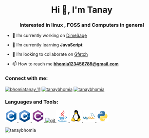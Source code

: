 <h1 align="center">Hi 🚀, I'm Tanay</h1>
<h3 align="center">Interested in linux , FOSS and Computers in general</h3>

- 🔭 I’m currently working on [DimeSage](https://github.com/tanaybhomia/FinSmart.Ai)

- 🌱 I’m currently learning **JavaScript**

- 👯 I’m looking to collaborate on [Gfetch](https://github.com/tanaybhomia/GFetch)

- 📫 How to reach me **bhomia123456789@gmail.com**

<h3 align="left">Connect with me:</h3>
<p align="left">
<a href="https://twitter.com/bhomiatanay_11" target="blank"><img align="center" src="https://raw.githubusercontent.com/rahuldkjain/github-profile-readme-generator/master/src/images/icons/Social/twitter.svg" alt="bhomiatanay_11" height="30" width="40" /></a>
<a href="https://instagram.com/tanaybhomia" target="blank"><img align="center" src="https://raw.githubusercontent.com/rahuldkjain/github-profile-readme-generator/master/src/images/icons/Social/instagram.svg" alt="tanaybhomia" height="30" width="40" /></a>
<a href="https://www.codechef.com/users/tanaybhomia" target="blank"><img align="center" src="https://cdn.jsdelivr.net/npm/simple-icons@3.1.0/icons/codechef.svg" alt="tanaybhomia" height="30" width="40" /></a>
</p>

<h3 align="left">Languages and Tools:</h3>
<p align="left"> <a href="https://www.cprogramming.com/" target="_blank" rel="noreferrer"> <img src="https://raw.githubusercontent.com/devicons/devicon/master/icons/c/c-original.svg" alt="c" width="40" height="40"/> </a> <a href="https://www.w3schools.com/cpp/" target="_blank" rel="noreferrer"> <img src="https://raw.githubusercontent.com/devicons/devicon/master/icons/cplusplus/cplusplus-original.svg" alt="cplusplus" width="40" height="40"/> </a> <a href="https://www.w3schools.com/cs/" target="_blank" rel="noreferrer"> <img src="https://raw.githubusercontent.com/devicons/devicon/master/icons/csharp/csharp-original.svg" alt="csharp" width="40" height="40"/> </a> <a href="https://git-scm.com/" target="_blank" rel="noreferrer"> <img src="https://www.vectorlogo.zone/logos/git-scm/git-scm-icon.svg" alt="git" width="40" height="40"/> </a> <a href="https://www.java.com" target="_blank" rel="noreferrer"> <img src="https://raw.githubusercontent.com/devicons/devicon/master/icons/java/java-original.svg" alt="java" width="40" height="40"/> </a> <a href="https://www.linux.org/" target="_blank" rel="noreferrer"> <img src="https://raw.githubusercontent.com/devicons/devicon/master/icons/linux/linux-original.svg" alt="linux" width="40" height="40"/> </a> <a href="https://www.mysql.com/" target="_blank" rel="noreferrer"> <img src="https://raw.githubusercontent.com/devicons/devicon/master/icons/mysql/mysql-original-wordmark.svg" alt="mysql" width="40" height="40"/> </a> <a href="https://www.python.org" target="_blank" rel="noreferrer"> <img src="https://raw.githubusercontent.com/devicons/devicon/master/icons/python/python-original.svg" alt="python" width="40" height="40"/> </a> </p>

<p><img align="center" src="https://github-readme-streak-stats.herokuapp.com/?user=tanaybhomia&" alt="tanaybhomia" /></p>
